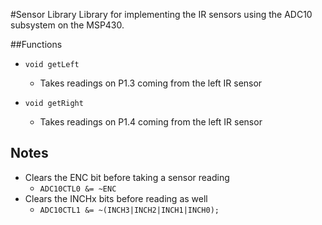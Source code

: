 #Sensor Library
Library for implementing the IR sensors using the ADC10 subsystem on the MSP430.


##Functions
- `void getLeft`
  - Takes readings on P1.3 coming from the left IR sensor 
    
- `void getRight`
  - Takes readings on P1.4 coming from the left IR sensor

## Notes
- Clears the ENC bit before taking a sensor reading
  - `ADC10CTL0 &= ~ENC`
- Clears the INCHx bits before reading as well
  - `ADC10CTL1 &= ~(INCH3|INCH2|INCH1|INCH0);`
